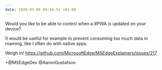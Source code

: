 ```yaml
---
date: 2020-03-06 09:44:51 +01:00
---
```


Would you like to be able to control when a #PWA is updated on your device?

It would be useful for example to prevent consuming too much data in roaming, like I often do with native apps.

Weigh in! https://github.com/MicrosoftEdge/MSEdgeExplainers/issues/217

+@MSEdgeDev @AaronGustafson
